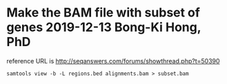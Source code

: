 Make the BAM file with subset of genes
2019-12-13
Bong-Ki Hong, PhD
===

reference URL is <http://seqanswers.com/forums/showthread.php?t=50390>

```{bash}
samtools view -b -L regions.bed alignments.bam > subset.bam
```
